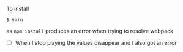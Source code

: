 To install

    $ yarn

as ```npm install``` produces an error when trying to resolve webpack



- [ ] When I stop playing the values disappear and I also got an error

